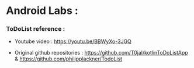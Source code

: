 # Android Labs : 


### ToDoList reference : 
- Youtube video : https://youtu.be/BBWyXo-3JGQ 

- Original github repositories : https://github.com/T0jal/kotlinToDoListApp & https://github.com/philipplackner/TodoList

  
